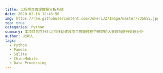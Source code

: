 ```yaml
---
title: 工程项目管理数据分析系统
date: 2020-02-16 12:43:50
img: https://raw.githubusercontent.com/JokerLJZ/Image/master/735655.jpg
top: true
categories: Python
summary: 本项目旨在针对北京移动建设项目管理过程中获取的大量数据进行处理分析
author: 火柴人
tags:
  - Python
  - Pandas
  - Sqlite
  - ChinaMobile
  - Data Processing
---
```

